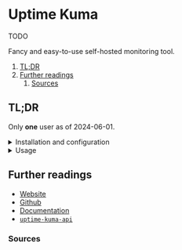 # Uptime Kuma

TODO

Fancy and easy-to-use self-hosted monitoring tool.

1. [TL;DR](#tldr)
1. [Further readings](#further-readings)
   1. [Sources](#sources)

## TL;DR

Only **one** user as of 2024-06-01.

<details>
  <summary>Installation and configuration</summary>

```sh
docker pull 'louislam/uptime-kuma:1'
```

</details>

<details>
  <summary>Usage</summary>

```sh
# Start.
docker run -d --restart 'always' --name 'uptime-kuma' -p '3001:3001' -v 'uptime-kuma:/app/data' 'louislam/uptime-kuma:1'

# Password reset.
docker exec -it 'uptime-kuma' npm run reset-password
```

</details>

<!-- Uncomment if used
<details>
  <summary>Real world use cases</summary>

```sh
```

</details>
-->

## Further readings

- [Website]
- [Github]
- [Documentation]
- [`uptime-kuma-api`][uptime-kuma-api]

### Sources

<!--
  Reference
  ═╬═Time══
  -->

<!-- In-article sections -->
<!-- Knowledge base -->
<!-- Files -->
<!-- Upstream -->
[documentation]: https://github.com/louislam/uptime-kuma/wiki
[github]: https://github.com/louislam/uptime-kuma
[uptime-kuma-api]: https://github.com/lucasheld/uptime-kuma-api
[website]: https://uptime.kuma.pet/

<!-- Others -->
